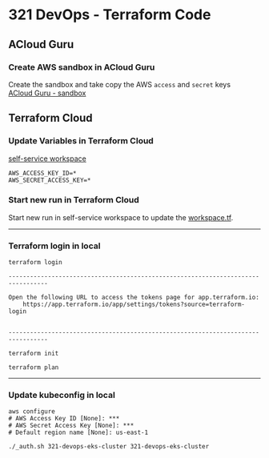 # 321 DevOps - Terraform Code

## ACloud Guru
### Create AWS sandbox in ACloud Guru
Create the sandbox and take copy the AWS `access` and `secret` keys  
[ACloud Guru - sandbox](https://learn.acloud.guru/cloud-playground/cloud-sandboxes)

## Terraform Cloud
### Update Variables in Terraform Cloud
[self-service workspace](https://app.terraform.io/app/321-devops/workspaces/321-devops)
```
AWS_ACCESS_KEY_ID=*
AWS_SECRET_ACCESS_KEY=*
```
### Start new run in Terraform Cloud
Start new run in self-service workspace to update the [workspace.tf](/terraform/main/main.tf).

---
### Terraform login in local
```
terraform login
```

```
---------------------------------------------------------------------------------

Open the following URL to access the tokens page for app.terraform.io:
    https://app.terraform.io/app/settings/tokens?source=terraform-login


---------------------------------------------------------------------------------
```

```
terraform init
```
```
terraform plan
```
---
### Update kubeconfig in local
```
aws configure
# AWS Access Key ID [None]: ***
# AWS Secret Access Key [None]: ***
# Default region name [None]: us-east-1
```

```
./_auth.sh 321-devops-eks-cluster 321-devops-eks-cluster
```
